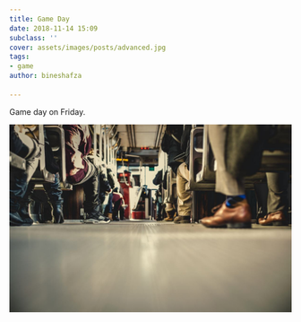 ```yaml
---
title: Game Day
date: 2018-11-14 15:09
subclass: ''
cover: assets/images/posts/advanced.jpg
tags:
- game
author: bineshafza

---
```

Game day on Friday.

![](/assets/images/posts/bus.jpg)